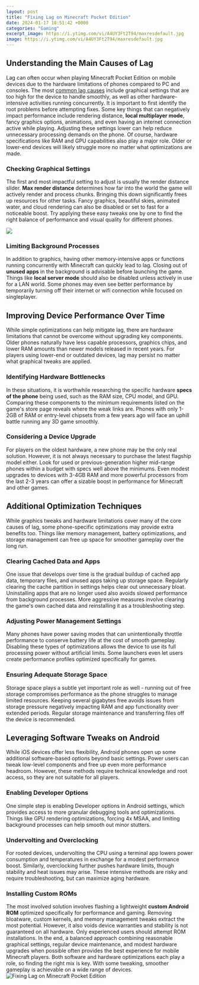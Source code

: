 ```yaml
---
layout: post
title: "Fixing Lag on Minecraft Pocket Edition"
date: 2024-01-17 18:51:42 +0000
categories: "Gaming"
excerpt_image: https://i.ytimg.com/vi/A4UY3Ft2T94/maxresdefault.jpg
image: https://i.ytimg.com/vi/A4UY3Ft2T94/maxresdefault.jpg
---
```


## Understanding the Main Causes of Lag
Lag can often occur when playing Minecraft Pocket Edition on mobile devices due to the hardware limitations of phones compared to PC and consoles. The most [common lag causes](https://store.fi.io.vn/womens-cute-cat-gift-for-men-women-girls-boys-feline-kitten-lovers-v-neck-t-shirt/men&) include graphical settings that are too high for the device to handle smoothly, as well as other hardware-intensive activities running concurrently. It is important to first identify the root problems before attempting fixes.
Some key things that can negatively impact performance include rendering distance, **local multiplayer mode**, fancy graphics options, animations, and even having an internet connection active while playing. Adjusting these settings lower can help reduce unnecessary processing demands on the phone. Of course, hardware specifications like RAM and GPU capabilities also play a major role. Older or lower-end devices will likely struggle more no matter what optimizations are made. 
### Checking Graphical Settings
The first and most impactful setting to adjust is usually the render distance slider. **Max render distance** determines how far into the world the game will actively render and process chunks. Bringing this down significantly frees up resources for other tasks. Fancy graphics, beautiful skies, animated water, and cloud rendering can also be disabled or set to fast for a noticeable boost. Try applying these easy tweaks one by one to find the right balance of performance and visual quality for different phones.

![](https://i0.wp.com/www.followchain.org/wp-content/uploads/2021/08/fix-minecraft-pocket-edition-lag-4edit.jpg?resize=990%2C557&amp;ssl=1)
### Limiting Background Processes 
In addition to graphics, having other memory-intensive apps or functions running concurrently with Minecraft can quickly lead to lag. Closing out of **unused apps** in the background is advisable before launching the game. Things like **local server mode** should also be disabled unless actively in use for a LAN world. Some phones may even see better performance by temporarily turning off their internet or wifi connection while focused on singleplayer.
## Improving Device Performance Over Time
While simple optimizations can help mitigate lag, there are hardware limitations that cannot be overcome without upgrading key components. Older phones naturally have less capable processors, graphics chips, and lower RAM amounts than newer models released in recent years. For players using lower-end or outdated devices, lag may persist no matter what graphical tweaks are applied. 
### Identifying Hardware Bottlenecks
In these situations, it is worthwhile researching the specific hardware **specs of the phone** being used, such as the RAM size, CPU model, and GPU. Comparing these components to the minimum requirements listed on the game's store page reveals where the weak links are. Phones with only 1-2GB of RAM or entry-level chipsets from a few years ago will face an uphill battle running any 3D game smoothly.
### Considering a Device Upgrade
For players on the oldest hardware, a new phone may be the only real solution. However, it is not always necessary to purchase the latest flagship model either. Look for used or previous-generation higher mid-range phones within a budget with specs well above the minimums. Even modest upgrades to devices with 3-4GB RAM and more powerful processors from the last 2-3 years can offer a sizable boost in performance for Minecraft and other games. 
## Additional Optimization Techniques
While graphics tweaks and hardware limitations cover many of the core causes of lag, some phone-specific optimizations may provide extra benefits too. Things like memory management, battery optimizations, and storage management can free up space for smoother gameplay over the long run.
### Clearing Cached Data and Apps 
One issue that develops over time is the gradual buildup of cached app data, temporary files, and unused apps taking up storage space. Regularly clearing the cache partition in settings helps clear out unnecessary bloat. Uninstalling apps that are no longer used also avoids slowed performance from background processes. More aggressive measures involve clearing the game's own cached data and reinstalling it as a troubleshooting step.
### Adjusting Power Management Settings
Many phones have power saving modes that can unintentionally throttle performance to conserve battery life at the cost of smooth gameplay. Disabling these types of optimizations allows the device to use its full processing power without artificial limits. Some launchers even let users create performance profiles optimized specifically for games.
### Ensuring Adequate Storage Space 
Storage space plays a subtle yet important role as well - running out of free storage compromises performance as the phone struggles to manage limited resources. Keeping several gigabytes free avoids issues from storage pressure negatively impacting RAM and app functionality over extended periods. Regular storage maintenance and transferring files off the device is recommended. 
## Leveraging Software Tweaks on Android 
While iOS devices offer less flexibility, Android phones open up some additional software-based options beyond basic settings. Power users can tweak low-level components and free up even more performance headroom. However, these methods require technical knowledge and root access, so they are not suitable for all players.
### Enabling Developer Options
One simple step is enabling Developer options in Android settings, which provides access to more granular debugging tools and optimizations. Things like GPU rendering optimizations, forcing 4x MSAA, and limiting background processes can help smooth out minor stutters. 
### Undervolting and Overclocking 
For rooted devices, undervolting the CPU using a terminal app lowers power consumption and temperatures in exchange for a modest performance boost. Similarly, overclocking further pushes hardware limits, though stability and heat issues may arise. These intensive methods are risky and require troubleshooting, but can maximize aging hardware.
### Installing Custom ROMs
The most involved solution involves flashing a lightweight **custom Android ROM** optimized specifically for performance and gaming. Removing bloatware, custom kernels, and memory management tweaks extract the most potential. However, it also voids device warranties and stability is not guaranteed on all hardware. Only experienced users should attempt ROM installations.
In the end, a balanced approach combining reasonable graphical settings, regular device maintenance, and modest hardware upgrades when possible often provides the best experience for mobile Minecraft players. Both software and hardware optimizations each play a role, so finding the right mix is key. With some tweaking, smoother gameplay is achievable on a wide range of devices.
![Fixing Lag on Minecraft Pocket Edition](https://i.ytimg.com/vi/A4UY3Ft2T94/maxresdefault.jpg)